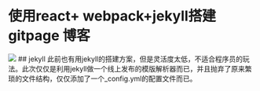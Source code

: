# 使用react+ webpack+jekyll搭建gitpage 博客
<img src='https://github.com/Liaohuanle/react-webpack-jekyll-gitpage/src/assets/filetree.jpeg'/>
## jekyll
此前也有用jekyll的搭建方案，但是灵活度太低，不适合程序员的玩法。此次仅仅是利用jekyll做一个线上发布的模版解析器而已，并且抛弃了原来繁琐的文件结构，仅仅添加了一个_config.yml的配置文件而已。
